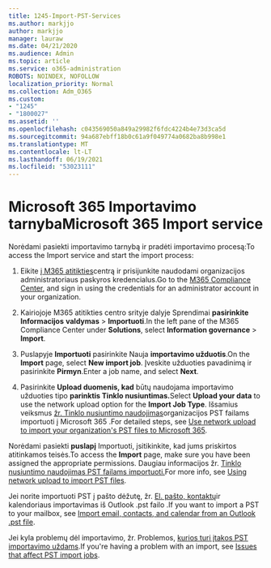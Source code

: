```yaml
---
title: 1245-Import-PST-Services
ms.author: markjjo
author: markjjo
manager: lauraw
ms.date: 04/21/2020
ms.audience: Admin
ms.topic: article
ms.service: o365-administration
ROBOTS: NOINDEX, NOFOLLOW
localization_priority: Normal
ms.collection: Adm_O365
ms.custom:
- "1245"
- "1800027"
ms.assetid: ''
ms.openlocfilehash: c043569050a849a29982f6fdc4224b4e73d3ca5d
ms.sourcegitcommit: 94a687ebff18b0c61a9f049774a0682ba8b998e1
ms.translationtype: MT
ms.contentlocale: lt-LT
ms.lasthandoff: 06/19/2021
ms.locfileid: "53023111"
---
```

# <a name="microsoft-365-import-service"></a><span data-ttu-id="65fe2-102">Microsoft 365 Importavimo tarnyba</span><span class="sxs-lookup"><span data-stu-id="65fe2-102">Microsoft 365 Import service</span></span>

<span data-ttu-id="65fe2-103">Norėdami pasiekti importavimo tarnybą ir pradėti importavimo procesą:</span><span class="sxs-lookup"><span data-stu-id="65fe2-103">To access the Import service and start the import process:</span></span>

1. <span data-ttu-id="65fe2-104">Eikite [į M365 atitikties](https://compliance.microsoft.com/)centrą ir prisijunkite naudodami organizacijos administratoriaus paskyros kredencialus.</span><span class="sxs-lookup"><span data-stu-id="65fe2-104">Go to the [M365 Compliance Center](https://compliance.microsoft.com/), and sign in using the credentials for an administrator account in your organization.</span></span>

1. <span data-ttu-id="65fe2-105">Kairiojoje M365 atitikties centro srityje dalyje Sprendimai **pasirinkite Informacijos** **valdymas**  >  **Importuoti**.</span><span class="sxs-lookup"><span data-stu-id="65fe2-105">In the left pane of the M365 Compliance Center under **Solutions**, select **Information governance** > **Import**.</span></span>

1. <span data-ttu-id="65fe2-106">Puslapyje **Importuoti** pasirinkite Nauja **importavimo užduotis**.</span><span class="sxs-lookup"><span data-stu-id="65fe2-106">On the **Import** page, select **New import job**.</span></span> <span data-ttu-id="65fe2-107">Įveskite užduoties pavadinimą ir pasirinkite **Pirmyn**.</span><span class="sxs-lookup"><span data-stu-id="65fe2-107">Enter a job name, and select **Next**.</span></span>

1. <span data-ttu-id="65fe2-108">Pasirinkite **Upload duomenis, kad** būtų naudojama importavimo užduoties tipo **parinktis Tinklo nusiuntimas.**</span><span class="sxs-lookup"><span data-stu-id="65fe2-108">Select **Upload your data** to use the network upload option for the **Import Job Type**.</span></span> <span data-ttu-id="65fe2-109">Išsamius veiksmus [žr. Tinklo nusiuntimo naudojimas](/compliance/use-network-upload-to-import-pst-files)organizacijos PST failams importuoti į Microsoft 365 .</span><span class="sxs-lookup"><span data-stu-id="65fe2-109">For detailed steps, see [Use network upload to import your organization's PST files to Microsoft 365](/compliance/use-network-upload-to-import-pst-files).</span></span>

<span data-ttu-id="65fe2-110">Norėdami pasiekti **puslapį** Importuoti, įsitikinkite, kad jums priskirtos atitinkamos teisės.</span><span class="sxs-lookup"><span data-stu-id="65fe2-110">To access the **Import** page, make sure you have been assigned the appropriate permissions.</span></span> <span data-ttu-id="65fe2-111">Daugiau informacijos žr. [Tinklo nusiuntimo naudojimas PST failams importuoti.](/microsoft-365/compliance/importing-pst-files-to-office-365#using-network-upload-to-import-pst-files)</span><span class="sxs-lookup"><span data-stu-id="65fe2-111">For more info, see [Using network upload to import PST files](/microsoft-365/compliance/importing-pst-files-to-office-365#using-network-upload-to-import-pst-files).</span></span>

<span data-ttu-id="65fe2-112">Jei norite importuoti PST į pašto dėžutę, žr. [El. pašto, kontaktų](https://support.office.com/article/import-email-contacts-and-calendar-from-an-outlook-pst-file-431a8e9a-f99f-4d5f-ae48-ded54b3440ac)ir kalendoriaus importavimas iš Outlook .pst failo .</span><span class="sxs-lookup"><span data-stu-id="65fe2-112">If you want to import a PST to your mailbox, see [Import email, contacts, and calendar from an Outlook .pst file](https://support.office.com/article/import-email-contacts-and-calendar-from-an-outlook-pst-file-431a8e9a-f99f-4d5f-ae48-ded54b3440ac).</span></span>

<span data-ttu-id="65fe2-113">Jei kyla problemų dėl importavimo, žr. Problemos, [kurios turi įtakos PST importavimo uždams](/office365/troubleshoot/pst-import-service/issues-with-pst-import-job).</span><span class="sxs-lookup"><span data-stu-id="65fe2-113">If you're having a problem with an import, see [Issues that affect PST import jobs](/office365/troubleshoot/pst-import-service/issues-with-pst-import-job).</span></span>

